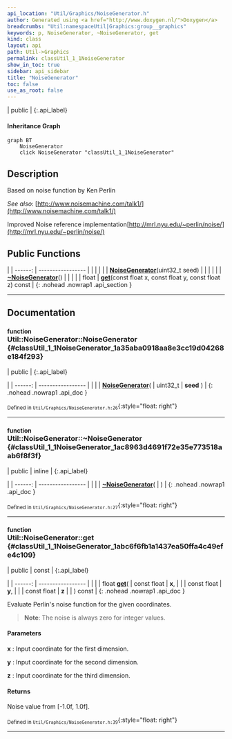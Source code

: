 ```yaml
---
api_location: "Util/Graphics/NoiseGenerator.h"
author: Generated using <a href="http://www.doxygen.nl/">Doxygen</a>
breadcrumbs: "Util:namespaceUtil|Graphics:group__graphics"
keywords: p, NoiseGenerator, ~NoiseGenerator, get
kind: class
layout: api
path: Util->Graphics
permalink: classUtil_1_1NoiseGenerator
show_in_toc: true
sidebar: api_sidebar
title: "NoiseGenerator"
toc: false
use_as_root: false
---
```


| public |
{:.api_label}

#### Inheritance Graph

```mermaid
graph BT
	NoiseGenerator
	click NoiseGenerator "classUtil_1_1NoiseGenerator"
```

## Description



Based on noise function by Ken Perlin

*See also*: [http://www.noisemachine.com/talk1/](http://www.noisemachine.com/talk1/)

Improved Noise reference implementation[http://mrl.nyu.edu/~perlin/noise/](http://mrl.nyu.edu/~perlin/noise/)



## Public Functions

|
| ------: | ----------------- |
|  | |
|  | **[NoiseGenerator](#classUtil_1_1NoiseGenerator_1a35aba0918aa8e3cc19d04268e184f293)**(uint32_t seed) |
|  | |
|  | **[~NoiseGenerator](#classUtil_1_1NoiseGenerator_1ac8963d4691f72e35e773518aab6f8f3f)**() |
|  | |
| float | **[get](#classUtil_1_1NoiseGenerator_1abc6f6fb1a1437ea50ffa4c49efe4c109)**(const float x, const float y, const float z) const |
{: .nohead .nowrap1 .api_section }


-------------------------------------------------------------------

## Documentation

### <small>function</small><br/> Util::NoiseGenerator::NoiseGenerator {#classUtil_1_1NoiseGenerator_1a35aba0918aa8e3cc19d04268e184f293}

| public |
{:.api_label}

|
| ------: | ----------------- |
|  |
|  **[NoiseGenerator](#classUtil_1_1NoiseGenerator_1a35aba0918aa8e3cc19d04268e184f293)**( | uint32_t | **seed** ) |
{: .nohead .nowrap1 .api_doc }





<sub>Defined in `Util/Graphics/NoiseGenerator.h:26`</sub>{:style="float: right"}

-------------------------------------------------------------------

### <small>function</small><br/> Util::NoiseGenerator::~NoiseGenerator {#classUtil_1_1NoiseGenerator_1ac8963d4691f72e35e773518aab6f8f3f}

| public | inline |
{:.api_label}

|
| ------: | ----------------- |
|  |
|  **[~NoiseGenerator](#classUtil_1_1NoiseGenerator_1ac8963d4691f72e35e773518aab6f8f3f)**( |  ) |
{: .nohead .nowrap1 .api_doc }





<sub>Defined in `Util/Graphics/NoiseGenerator.h:27`</sub>{:style="float: right"}

-------------------------------------------------------------------

### <small>function</small><br/> Util::NoiseGenerator::get {#classUtil_1_1NoiseGenerator_1abc6f6fb1a1437ea50ffa4c49efe4c109}

| public | const |
{:.api_label}

|
| ------: | ----------------- |
|  |
| float **[get](#classUtil_1_1NoiseGenerator_1abc6f6fb1a1437ea50ffa4c49efe4c109)**( | const float | **x**, |
| | const float | **y**, |
| | const float | **z** |
|   ) const |
{: .nohead .nowrap1 .api_doc }



Evaluate Perlin's noise function for the given coordinates.


> **Note**: The noise is always zero for integer values.



#### Parameters
**x**
:  Input coordinate for the first dimension.



**y**
:  Input coordinate for the second dimension.



**z**
:  Input coordinate for the third dimension.




#### Returns
Noise value from [-1.0f, 1.0f].





<sub>Defined in `Util/Graphics/NoiseGenerator.h:39`</sub>{:style="float: right"}

-------------------------------------------------------------------

